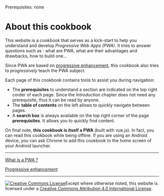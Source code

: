<span class="requirements">Prerequisites: none</span>

About this cookbook
====================

This website is a *cookbook* that serves as a kick-start to help you understand and develop *Progressive Web Apps (PWA)*. It tries to answer questions such as : what are PWA, what are their advantages and drawbacks, how to build one...

Since PWA are based on [progressive enhancement](progressive-enhancement.md), this cookbook also tries to *progressively* teach the PWA subject.

Each page of this cookbook contains tools to assist you during navigation:

- The **prerequisites** to understand a section are indicated on the top right corder of each page. Since the *Introduction* chapter does not need any prerequisite, thus it can be read by anyone.
- The **table of contents** on the left allows to quickly navigate between pages.
- A **search box** is always available on the top right corner of the page **prerequisites**. It allows you to quickly find content.

On final note, **this cookbook is itself a PWA** (built with vue.js). In fact, you can read this cookbook while being offline. If you are using an Android device, you can ask Chrome to add this cookbook to the home screen of your Android launcher.

-------------------------------------------

[What is a PWA ?](pwa.md)

[Progressive enhancement](progressive-enhancement.md)

-------------------------------------------

<p class="license"><a rel="license" href="http://creativecommons.org/licenses/by/4.0/"><img alt="Creative Commons License" style="border-width:0" src="https://i.creativecommons.org/l/by/4.0/88x31.png" /></a>Except where otherwise noted, this website is licensed under a <a rel="license" href="http://creativecommons.org/licenses/by/4.0/">Creative Commons Attribution 4.0 International License</a>.</p>
